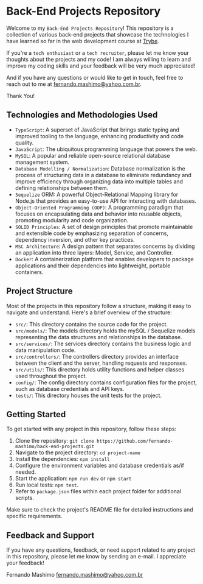 # Back-End Projects Repository

Welcome to my `Back-End Projects Repository`! This repository is a collection of various back-end projects that showcase the technologies I have learned so far in the web development course at [Trybe](https://betrybe.com/).

If you're a `tech enthusiast` or a `tech recruiter`, please let me know your thoughts about the projects and my code! I am always willing to learn and improve my coding skills and your feedback will be very much appreciated!

And if you have any questions or would like to get in touch, feel free to reach out to me at [fernando.mashimo@yahoo.com.br](mailto:fernando.mashimo@yahoo.com.br).

Thank You!

## Technologies and Methodologies Used

- `TypeScript`: A superset of JavaScript that brings static typing and improved tooling to the language, enhancing productivity and code quality.
- `JavaScript`: The ubiquitous programming language that powers the web.
- `MySQL`: A popular and reliable open-source relational database management system.
- `Database Modelling / Normalization`: Database normalization is the process of structuring data in a database to eliminate redundancy and improve efficiency through organizing data into multiple tables and defining relationships between them.
- `Sequelize` ORM: A powerful Object-Relational Mapping library for Node.js that provides an easy-to-use API for interacting with databases.
- `Object-Oriented Programming (OOP)`: A programming paradigm that focuses on encapsulating data and behavior into reusable objects, promoting modularity and code organization.
- `SOLID Principles`: A set of design principles that promote maintainable and extensible code by emphasizing separation of concerns, dependency inversion, and other key practices.
- `MSC Architecture`: A design pattern that separates concerns by dividing an application into three layers: Model, Service, and Controller.
- `Docker`: A containerization platform that enables developers to package applications and their dependencies into lightweight, portable containers.

## Project Structure

Most of the projects in this repository follow a structure, making it easy to navigate and understand. Here's a brief overview of the structure:

- `src/`: This directory contains the source code for the project.
- `src/models/`: The models directory holds the mySQL / Sequelize models representing the data structures and relationships in the database.
- `src/services/`: The services directory contains the business logic and data manipulation code.
- `src/controllers/`: The controllers directory provides an interface between the client and the server, handling requests and responses.
- `src/utils/`: This directory holds utility functions and helper classes used throughout the project.
- `config/`: The config directory contains configuration files for the project, such as database credentials and API keys.
- `tests/`: This directory houses the unit tests for the project.

## Getting Started

To get started with any project in this repository, follow these steps:

1. Clone the repository: `git clone https://github.com/fernando-mashimo/back-end-projects.git`
2. Navigate to the project directory: `cd project-name`
3. Install the dependencies: `npm install`
4. Configure the environment variables and database credentials as/if needed.
5. Start the application: `npm run dev` or `npm start`
6. Run local tests: `npm test`.
7. Refer to `package.json` files within each project folder for additional scripts.

Make sure to check the project's README file for detailed instructions and specific requirements.

## Feedback and Support

If you have any questions, feedback, or need support related to any project in this repository, please let me know by sending an e-mail.
I appreciate your feedback!

Fernando Mashimo [fernando.mashimo@yahoo.com.br](mailto:fernando.mashimo@yahoo.com.br)
